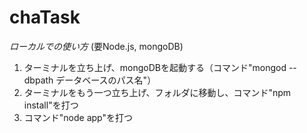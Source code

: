 # chaTask

*ローカルでの使い方*
(要Node.js, mongoDB)
1. ターミナルを立ち上げ、mongoDBを起動する（コマンド"mongod --dbpath データベースのパス名"）
2. ターミナルをもう一つ立ち上げ、フォルダに移動し、コマンド"npm install"を打つ
3. コマンド"node app"を打つ

